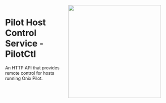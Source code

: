 <img src="https://raw.githubusercontent.com/gatblau/onix/develop/piloth/pilot.png" width="300" align="right"/>

# Pilot Host Control Service - PilotCtl

An HTTP API that provides remote control for hosts running Onix Pilot.

